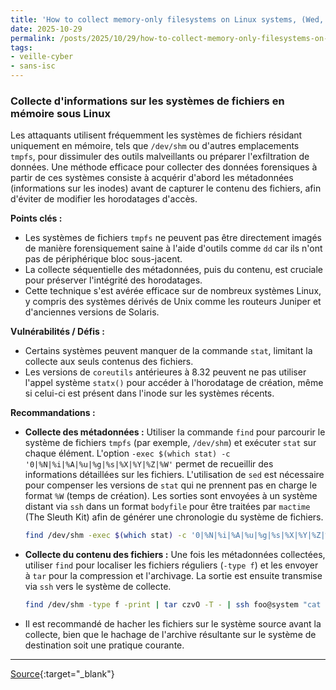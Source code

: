 ```yaml
---
title: 'How to collect memory-only filesystems on Linux systems, (Wed, Oct 29th)'
date: 2025-10-29
permalink: /posts/2025/10/29/how-to-collect-memory-only-filesystems-on-linux-systems-wed-oct-29th/
tags:
- veille-cyber
- sans-isc
---
```

### Collecte d'informations sur les systèmes de fichiers en mémoire sous Linux

Les attaquants utilisent fréquemment les systèmes de fichiers résidant uniquement en mémoire, tels que `/dev/shm` ou d'autres emplacements `tmpfs`, pour dissimuler des outils malveillants ou préparer l'exfiltration de données. Une méthode efficace pour collecter des données forensiques à partir de ces systèmes consiste à acquérir d'abord les métadonnées (informations sur les inodes) avant de capturer le contenu des fichiers, afin d'éviter de modifier les horodatages d'accès.

**Points clés :**

*   Les systèmes de fichiers `tmpfs` ne peuvent pas être directement imagés de manière forensiquement saine à l'aide d'outils comme `dd` car ils n'ont pas de périphérique bloc sous-jacent.
*   La collecte séquentielle des métadonnées, puis du contenu, est cruciale pour préserver l'intégrité des horodatages.
*   Cette technique s'est avérée efficace sur de nombreux systèmes Linux, y compris des systèmes dérivés de Unix comme les routeurs Juniper et d'anciennes versions de Solaris.

**Vulnérabilités / Défis :**

*   Certains systèmes peuvent manquer de la commande `stat`, limitant la collecte aux seuls contenus des fichiers.
*   Les versions de `coreutils` antérieures à 8.32 peuvent ne pas utiliser l'appel système `statx()` pour accéder à l'horodatage de création, même si celui-ci est présent dans l'inode sur les systèmes récents.

**Recommandations :**

*   **Collecte des métadonnées :** Utiliser la commande `find` pour parcourir le système de fichiers `tmpfs` (par exemple, `/dev/shm`) et exécuter `stat` sur chaque élément. L'option `-exec $(which stat) -c '0|%N|%i|%A|%u|%g|%s|%X|%Y|%Z|%W'` permet de recueillir des informations détaillées sur les fichiers. L'utilisation de `sed` est nécessaire pour compenser les versions de `stat` qui ne prennent pas en charge le format `%W` (temps de création). Les sorties sont envoyées à un système distant via `ssh` dans un format `bodyfile` pour être traitées par `mactime` (The Sleuth Kit) afin de générer une chronologie du système de fichiers.
    ```bash
    find /dev/shm -exec $(which stat) -c '0|%N|%i|%A|%u|%g|%s|%X|%Y|%Z|%W' {} \; | sed -e 's/|W$/|0/' -e s'/|?$/|0/' | ssh foo@system "cat - > $(hostname)-dev-shm-bodyfile"
    ```
*   **Collecte du contenu des fichiers :** Une fois les métadonnées collectées, utiliser `find` pour localiser les fichiers réguliers (`-type f`) et les envoyer à `tar` pour la compression et l'archivage. La sortie est ensuite transmise via `ssh` vers le système de collecte.
    ```bash
    find /dev/shm -type f -print | tar czvO -T - | ssh foo@system "cat - > $(hostname)-dev-shm-fs.tgz"
    ```
*   Il est recommandé de hacher les fichiers sur le système source avant la collecte, bien que le hachage de l'archive résultante sur le système de destination soit une pratique courante.

---
[Source](https://isc.sans.edu/diary/rss/32432){:target="_blank"}
